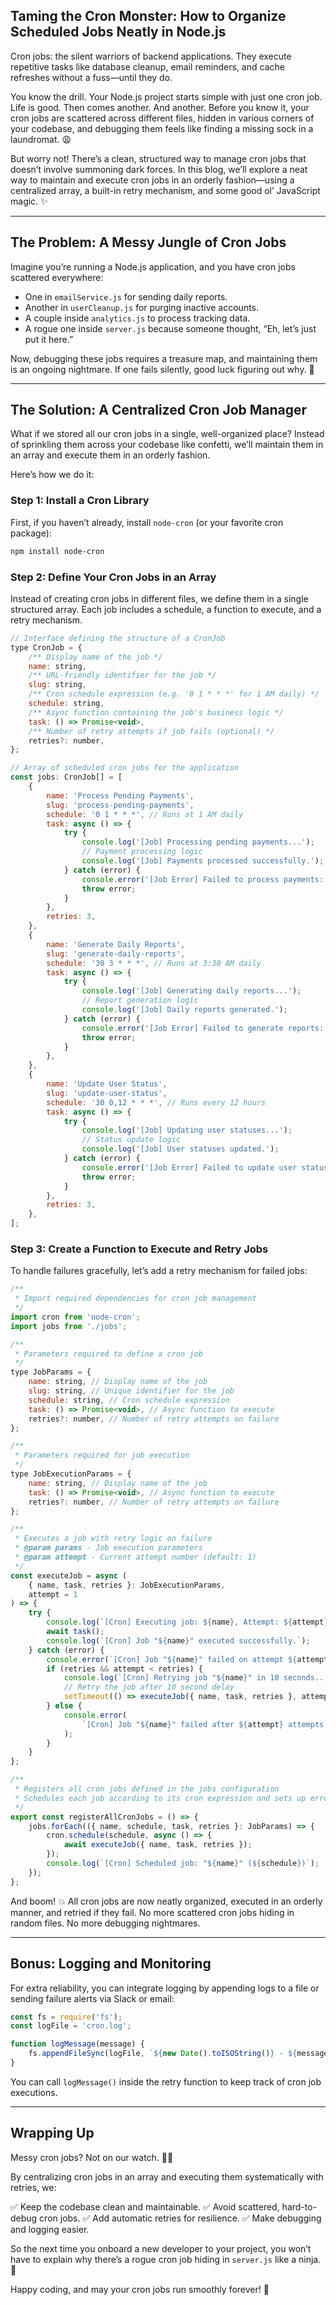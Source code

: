 ## Taming the Cron Monster: How to Organize Scheduled Jobs Neatly in Node.js

Cron jobs: the silent warriors of backend applications. They execute repetitive tasks like database cleanup, email reminders, and cache refreshes without a fuss—until they do.

You know the drill. Your Node.js project starts simple with just one cron job. Life is good. Then comes another. And another. Before you know it, your cron jobs are scattered across different files, hidden in various corners of your codebase, and debugging them feels like finding a missing sock in a laundromat. 😩

But worry not! There’s a clean, structured way to manage cron jobs that doesn’t involve summoning dark forces. In this blog, we’ll explore a neat way to maintain and execute cron jobs in an orderly fashion—using a centralized array, a built-in retry mechanism, and some good ol’ JavaScript magic. ✨

---

## The Problem: A Messy Jungle of Cron Jobs

Imagine you’re running a Node.js application, and you have cron jobs scattered everywhere:

- One in `emailService.js` for sending daily reports.
- Another in `userCleanup.js` for purging inactive accounts.
- A couple inside `analytics.js` to process tracking data.
- A rogue one inside `server.js` because someone thought, “Eh, let’s just put it here.”

Now, debugging these jobs requires a treasure map, and maintaining them is an ongoing nightmare. If one fails silently, good luck figuring out why. 😬

---

## The Solution: A Centralized Cron Job Manager

What if we stored all our cron jobs in a single, well-organized place? Instead of sprinkling them across your codebase like confetti, we’ll maintain them in an array and execute them in an orderly fashion.

Here’s how we do it:

### Step 1: Install a Cron Library

First, if you haven’t already, install `node-cron` (or your favorite cron package):

```sh
npm install node-cron
```

### Step 2: Define Your Cron Jobs in an Array

Instead of creating cron jobs in different files, we define them in a single structured array. Each job includes a schedule, a function to execute, and a retry mechanism.

```javascript
// Interface defining the structure of a CronJob
type CronJob = {
	/** Display name of the job */
	name: string,
	/** URL-friendly identifier for the job */
	slug: string,
	/** Cron schedule expression (e.g. '0 1 * * *' for 1 AM daily) */
	schedule: string,
	/** Async function containing the job's business logic */
	task: () => Promise<void>,
	/** Number of retry attempts if job fails (optional) */
	retries?: number,
};

// Array of scheduled cron jobs for the application
const jobs: CronJob[] = [
	{
		name: 'Process Pending Payments',
		slug: 'process-pending-payments',
		schedule: '0 1 * * *', // Runs at 1 AM daily
		task: async () => {
			try {
				console.log('[Job] Processing pending payments...');
				// Payment processing logic
				console.log('[Job] Payments processed successfully.');
			} catch (error) {
				console.error('[Job Error] Failed to process payments:', error);
				throw error;
			}
		},
		retries: 3,
	},
	{
		name: 'Generate Daily Reports',
		slug: 'generate-daily-reports',
		schedule: '30 3 * * *', // Runs at 3:30 AM daily
		task: async () => {
			try {
				console.log('[Job] Generating daily reports...');
				// Report generation logic
				console.log('[Job] Daily reports generated.');
			} catch (error) {
				console.error('[Job Error] Failed to generate reports:', error);
				throw error;
			}
		},
	},
	{
		name: 'Update User Status',
		slug: 'update-user-status',
		schedule: '30 0,12 * * *', // Runs every 12 hours
		task: async () => {
			try {
				console.log('[Job] Updating user statuses...');
				// Status update logic
				console.log('[Job] User statuses updated.');
			} catch (error) {
				console.error('[Job Error] Failed to update user statuses:', error);
				throw error;
			}
		},
		retries: 3,
	},
];
```

### Step 3: Create a Function to Execute and Retry Jobs

To handle failures gracefully, let’s add a retry mechanism for failed jobs:

```javascript
/**
 * Import required dependencies for cron job management
 */
import cron from 'node-cron';
import jobs from './jobs';

/**
 * Parameters required to define a cron job
 */
type JobParams = {
	name: string, // Display name of the job
	slug: string, // Unique identifier for the job
	schedule: string, // Cron schedule expression
	task: () => Promise<void>, // Async function to execute
	retries?: number, // Number of retry attempts on failure
};

/**
 * Parameters required for job execution
 */
type JobExecutionParams = {
	name: string, // Display name of the job
	task: () => Promise<void>, // Async function to execute
	retries?: number, // Number of retry attempts on failure
};

/**
 * Executes a job with retry logic on failure
 * @param params - Job execution parameters
 * @param attempt - Current attempt number (default: 1)
 */
const executeJob = async (
	{ name, task, retries }: JobExecutionParams,
	attempt = 1
) => {
	try {
		console.log(`[Cron] Executing job: ${name}, Attempt: ${attempt}`);
		await task();
		console.log(`[Cron] Job "${name}" executed successfully.`);
	} catch (error) {
		console.error(`[Cron] Job "${name}" failed on attempt ${attempt}:`, error);
		if (retries && attempt < retries) {
			console.log(`[Cron] Retrying job "${name}" in 10 seconds...`);
			// Retry the job after 10 second delay
			setTimeout(() => executeJob({ name, task, retries }, attempt + 1), 10000);
		} else {
			console.error(
				`[Cron] Job "${name}" failed after ${attempt} attempts. Skipping.`
			);
		}
	}
};

/**
 * Registers all cron jobs defined in the jobs configuration
 * Schedules each job according to its cron expression and sets up error handling
 */
export const registerAllCronJobs = () => {
	jobs.forEach(({ name, schedule, task, retries }: JobParams) => {
		cron.schedule(schedule, async () => {
			await executeJob({ name, task, retries });
		});
		console.log(`[Cron] Scheduled job: "${name}" (${schedule})`);
	});
};
```

And boom! 💥 All cron jobs are now neatly organized, executed in an orderly manner, and retried if they fail. No more scattered cron jobs hiding in random files. No more debugging nightmares.

---

## Bonus: Logging and Monitoring

For extra reliability, you can integrate logging by appending logs to a file or sending failure alerts via Slack or email:

```javascript
const fs = require('fs');
const logFile = 'cron.log';

function logMessage(message) {
	fs.appendFileSync(logFile, `${new Date().toISOString()} - ${message}\n`);
}
```

You can call `logMessage()` inside the retry function to keep track of cron job executions.

---

## Wrapping Up

Messy cron jobs? Not on our watch. 🕵️‍♂️

By centralizing cron jobs in an array and executing them systematically with retries, we:

✅ Keep the codebase clean and maintainable.
✅ Avoid scattered, hard-to-debug cron jobs.
✅ Add automatic retries for resilience.
✅ Make debugging and logging easier.

So the next time you onboard a new developer to your project, you won’t have to explain why there’s a rogue cron job hiding in `server.js` like a ninja. 🤣

Happy coding, and may your cron jobs run smoothly forever! 🚀
